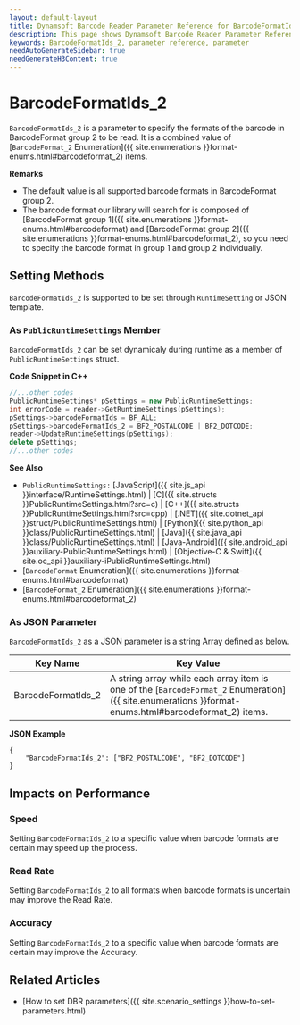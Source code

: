 ```yaml
---
layout: default-layout
title: Dynamsoft Barcode Reader Parameter Reference for BarcodeFormatIds_2
description: This page shows Dynamsoft Barcode Reader Parameter Reference for BarcodeFormatIds_2.
keywords: BarcodeFormatIds_2, parameter reference, parameter
needAutoGenerateSidebar: true
needGenerateH3Content: true
---
```



# BarcodeFormatIds_2 

`BarcodeFormatIds_2` is a parameter to specify the formats of the barcode in BarcodeFormat group 2 to be read. It is a combined value of [`BarcodeFormat_2` Enumeration]({{ site.enumerations }}format-enums.html#barcodeformat_2) items.

**Remarks**  
- The default value is all supported barcode formats in BarcodeFormat group 2.
- The barcode format our library will search for is composed of [BarcodeFormat group 1]({{ site.enumerations }}format-enums.html#barcodeformat) and [BarcodeFormat group 2]({{ site.enumerations }}format-enums.html#barcodeformat_2), so you need to specify the barcode format in group 1 and group 2 individually.


    
## Setting Methods
`BarcodeFormatIds_2` is supported to be set through `RuntimeSetting` or JSON template.

### As `PublicRuntimeSettings` Member
`BarcodeFormatIds_2` can be set dynamicaly during runtime as a member of `PublicRuntimeSettings` struct.


**Code Snippet in C++**
```cpp
//...other codes
PublicRuntimeSettings* pSettings = new PublicRuntimeSettings;
int errorCode = reader->GetRuntimeSettings(pSettings);
pSettings->barcodeFormatIds = BF_ALL;
pSettings->barcodeFormatIds_2 = BF2_POSTALCODE | BF2_DOTCODE;
reader->UpdateRuntimeSettings(pSettings);
delete pSettings;
//...other codes
```



**See Also**      
- `PublicRuntimeSettings:` [JavaScript]({{ site.js_api }}interface/RuntimeSettings.html) \| [C]({{ site.structs }}PublicRuntimeSettings.html?src=c) \| [C++]({{ site.structs }}PublicRuntimeSettings.html?src=cpp) \| [.NET]({{ site.dotnet_api }}struct/PublicRuntimeSettings.html) \| [Python]({{ site.python_api }}class/PublicRuntimeSettings.html) \| [Java]({{ site.java_api }}class/PublicRuntimeSettings.html) \| [Java-Android]({{ site.android_api }}auxiliary-PublicRuntimeSettings.html) \| [Objective-C & Swift]({{ site.oc_api }}auxiliary-iPublicRuntimeSettings.html)
- [`BarcodeFormat` Enumeration]({{ site.enumerations }}format-enums.html#barcodeformat)
- [`BarcodeFormat_2` Enumeration]({{ site.enumerations }}format-enums.html#barcodeformat_2)


### As JSON Parameter
`BarcodeFormatIds_2` as a JSON parameter is a string Array defined as below.   

| Key Name | Key Value |
| -------- | --------- |
| BarcodeFormatIds_2 | A string array while each array item is one of the [`BarcodeFormat_2` Enumeration]({{ site.enumerations }}format-enums.html#barcodeformat_2) items. |


**JSON Example**   
```
{
    "BarcodeFormatIds_2": ["BF2_POSTALCODE", "BF2_DOTCODE"]
}
```


## Impacts on Performance
### Speed
Setting `BarcodeFormatIds_2` to a specific value when barcode formats are certain may speed up the process.

### Read Rate
Setting `BarcodeFormatIds_2` to all formats when barcode formats is uncertain may improve the Read Rate. 

### Accuracy
Setting `BarcodeFormatIds_2` to a specific value when barcode formats are certain may improve the Accuracy.

## Related Articles
- [How to set DBR parameters]({{ site.scenario_settings }}how-to-set-parameters.html)